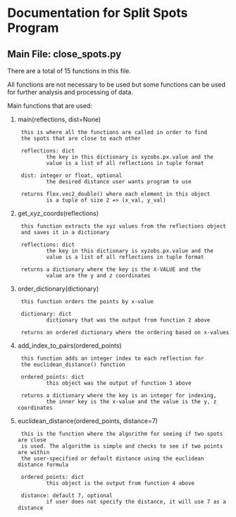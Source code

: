 # Documentation for Split Spots Program

## Main File: close_spots.py

There are a total of 15 functions in this file.

All functions are not necessary to be used but some functions can be used for
further analysis and processing of data.

Main functions that are used:
1. main(reflections, dist=None)

        this is where all the functions are called in order to find
        the spots that are close to each other

        reflections: dict
                the key in this dictionary is xyzobs.px.value and the
                value is a list of all reflections in tuple format

        dist: integer or float, optional
                the desired distance user wants program to use

        returns flex.vec2_double() where each element in this object
                is a tuple of size 2 => (x_val, y_val)

2. get_xyz_coords(reflections)

        this function extracts the xyz values from the reflections object
        and saves it in a dictionary
        
        reflections: dict
                the key in this dictionary is xyzobs.px.value and the
                value is a list of all reflections in tuple format

        returns a dictionary where the key is the X-VALUE and the
                value are the y and z coordinates

3. order_dictionary(dictionary)

        this function orders the points by x-value

        dictionary: dict
                dictionary that was the output from function 2 above

        returns an ordered dictionary where the ordering based on x-values

4. add_index_to_pairs(ordered_points)
        
        this function adds an integer index to each reflection for
        the euclidean_distance() function 

        ordered_points: dict
                this object was the output of function 3 above

        returns a dictionary where the key is an integer for indexing,
                the inner key is the x-value and the value is the y, z coordinates
5. euclidean_distance(ordered_points, distance=7)

        this is the function where the algorithm for seeing if two spots are close
        is used. The algorithm is simple and checks to see if two points are within
        the user-specified or default distance using the euclidean distance formula

        ordered_points: dict
                this object is the output from function 4 above
        
        distance: default 7, optional
                if user does not specify the distance, it will use 7 as a distance
